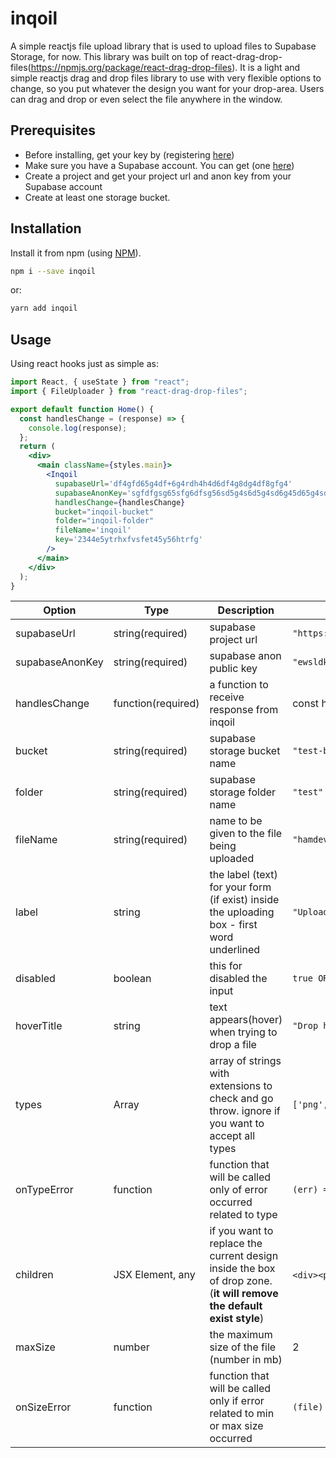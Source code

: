 # inqoil

A simple reactjs file upload library that is used to upload files to Supabase Storage, for now. This library was built on top of react-drag-drop-files(https://npmjs.org/package/react-drag-drop-files). It is a light and simple reactjs drag and drop files library to use with very flexible options to change, so you put whatever the design you want for your drop-area. Users can drag and drop or even select the file anywhere in the window.

## Prerequisites
- Before installing, get your key by (registering [here](https://inqoil.vercel.com/))
- Make sure you have a Supabase account. You can get (one [here](https://supabase.com/))
- Create a project and get your project url and anon key from your Supabase account
- Create at least one storage bucket.

## Installation
Install it from npm (using [NPM](http://webpack.github.io/)).

```bash
npm i --save inqoil
```

or:

```bash
yarn add inqoil
```

## Usage

Using react hooks just as simple as:

```jsx static
import React, { useState } from "react";
import { FileUploader } from "react-drag-drop-files";

export default function Home() {
  const handlesChange = (response) => {
    console.log(response);
  };
  return (
    <div>
      <main className={styles.main}>
        <Inqoil
          supabaseUrl='df4gfd65g4df+6g4rdh4h4d6df4g8dg4df8gfg4'
          supabaseAnonKey='sgfdfgsg65sfg6dfsg56sd5g4s6d5g4sd6g45d65g4sd6g54sd65f4'
          handlesChange={handlesChange}
          bucket="inqoil-bucket"
          folder="inqoil-folder"
          fileName='inqoil'
          key='2344e5ytrhxfvsfet45y56htrfg'
        />
      </main>
    </div>
  );
}
```


| Option                | Type                        | Description                                                                                                         | value example                                             |
| --------------------- | --------------------------- | ------------------------------------------------------------------------------------------------------------------- | --------------------------------------------------------- |
| supabaseUrl                  | string(required)                      | supabase project url                                                                                   | `"https://fdfsgfgjnnthdgshgg.supabase.co"`
| supabaseAnonKey                  | string(required)                       | supabase anon public key                                                                                   | `"ewsldkvnkmwscldskmomkdmslmdisoicdsocmdocdcd.ddcsdoicjviofjviodcevnreivndiojdojsaiadivnasindinadsindaiodsnoadd.dcscsacbisciscuscsduicnsducdsucbeubewuybusdsueusdbdudscnuenusid.ddcwdubeuybwuyebvyuwbceuuwbuvuibduivbevubucyebyueubriauburvbaivybuerhuyewbuy"`
| handlesChange                  | function(required)                       | a function to receive response from inqoil                                                                                   |const handlesChange = (response) => {console.log(response);};
| bucket                  | string(required)                       | supabase storage bucket name                                                                                   | `"test-bucket"`
| folder                  | string(required)                       | supabase storage folder name                                                                                  | `"test"`
| fileName                  | string(required)                       | name to be given to the file being uploaded                                                                                   | `"hamdev"`
| label                 | string                      | the label (text) for your form (if exist) inside the uploading box - first word underlined                          | `"Upload or drop a file right here"`                      |
| disabled              | boolean                     | this for disabled the input                                                                                         | `true OR false`                                           |
| hoverTitle            | string                      | text appears(hover) when trying to drop a file                                                                      | `"Drop here"` 
| types                 | Array<strings>              | array of strings with extensions to check and go throw. ignore if you want to accept all types                                                             | `['png', 'jpeg', ...]`                                    |
| onTypeError           | function                    | function that will be called only of error occurred related to type                                                 | `(err) => console.log(err)`                               |
| children              | JSX Element, any            | if you want to replace the current design inside the box of drop zone. (**it will remove the default exist style**) | `<div><p>this is inside drop area</p></div>` or just text |
| maxSize               | number                      | the maximum size of the file (number in mb)                                                                         | 2                                                         |
| onSizeError           | function                    | function that will be called only if error related to min or max size occurred                                      | `(file) => console.log(file)`                             |

